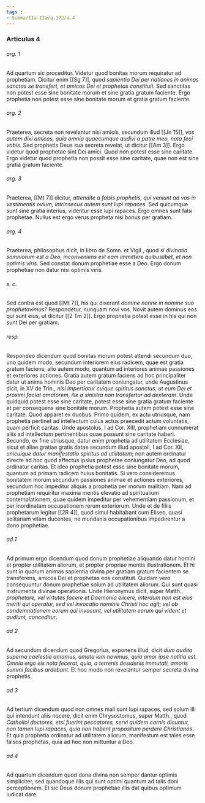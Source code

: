 ```yaml
---
tags : 
- Summa/IIa-IIæ/q.172/a.4
---
```


### Articulus 4

###### arg. 1
Ad quartum sic proceditur. Videtur quod bonitas morum requiratur ad prophetiam. Dicitur enim [[Sg 7]], quod *sapientia Dei per nationes in animas sanctas se transfert, et amicos Dei et prophetas constituit*. Sed sanctitas non potest esse sine bonitate morum et sine gratia gratum faciente. Ergo prophetia non potest esse sine bonitate morum et gratia gratum faciente.

###### arg. 2
Praeterea, secreta non revelantur nisi amicis, secundum illud [[Jn 15]], *vos autem dixi amicos, quia omnia quaecumque audivi a patre meo, nota feci vobis*. Sed prophetis Deus sua secreta revelat, ut dicitur [[Am 3]]. Ergo videtur quod prophetae sint Dei amici. Quod non potest esse sine caritate. Ergo videtur quod prophetia non possit esse sine caritate, quae non est sine gratia gratum faciente.

###### arg. 3
Praeterea, [[Mt 7]] dicitur, *attendite a falsis prophetis, qui veniunt ad vos in vestimentis ovium, intrinsecus autem sunt lupi rapaces*. Sed quicumque sunt sine gratia interius, videntur esse lupi rapaces. Ergo omnes sunt falsi prophetae. Nullus est ergo verus propheta nisi bonus per gratiam.

###### arg. 4
Praeterea, philosophus dicit, in libro de Somn. et Vigil., quod *si divinatio somniorum est a Deo, inconveniens est eam immittere quibuslibet, et non optimis viris*. Sed constat donum prophetiae esse a Deo. Ergo donum prophetiae non datur nisi optimis viris.

###### s. c.
Sed contra est quod [[Mt 7]], his qui dixerant *domine nonne in nomine suo prophetavimus?* Respondetur, nunquam novi vos. Novit autem dominus eos qui sunt eius, ut dicitur [[2 Tm 2]]. Ergo prophetia potest esse in his qui non sunt Dei per gratiam.

###### resp.
Respondeo dicendum quod bonitas morum potest attendi secundum duo, uno quidem modo, secundum interiorem eius radicem, quae est gratia gratum faciens; alio autem modo, quantum ad interiores animae passiones et exteriores actiones. Gratia autem gratum faciens ad hoc principaliter datur ut anima hominis Deo per caritatem coniungatur, unde Augustinus dicit, in XV de Trin., *nisi impertiatur cuique spiritus sanctus, ut eum Dei et proximi faciat amatorem, ille a sinistra non transfertur ad dexteram*. Unde quidquid potest esse sine caritate, potest esse sine gratia gratum faciente et per consequens sine bonitate morum. Prophetia autem potest esse sine caritate. Quod apparet ex duobus. Primo quidem, ex actu utriusque, nam prophetia pertinet ad intellectum cuius actus praecedit actum voluntatis, quam perficit caritas. Unde apostolus, I ad Cor. XIII, prophetiam connumerat aliis ad intellectum pertinentibus quae possunt sine caritate haberi. Secundo, ex fine utriusque, datur enim prophetia ad utilitatem Ecclesiae, sicut et aliae gratiae gratis datae secundum illud apostoli, I ad Cor. XII, *unicuique datur manifestatio spiritus ad utilitatem*; non autem ordinatur directe ad hoc quod affectus ipsius prophetae coniungatur Deo, ad quod ordinatur caritas. Et ideo prophetia potest esse sine bonitate morum, quantum ad primam radicem huius bonitatis. Si vero consideremus bonitatem morum secundum passiones animae et actiones exteriores, secundum hoc impeditur aliquis a prophetia per morum malitiam. Nam ad prophetiam requiritur maxima mentis elevatio ad spiritualium contemplationem, quae quidem impeditur per vehementiam passionum, et per inordinatam occupationem rerum exteriorum. Unde et de filiis prophetarum legitur [[2R 4]], quod simul habitabant cum Eliseo, quasi solitariam vitam ducentes, ne mundanis occupationibus impedirentur a dono prophetiae.

###### ad 1
Ad primum ergo dicendum quod donum prophetiae aliquando datur homini et propter utilitatem aliorum, et propter propriae mentis illustrationem. Et hi sunt in quorum animas sapientia divina per gratiam gratum facientem se transferens, amicos Dei et prophetas eos constituit. Quidam vero consequuntur donum prophetiae solum ad utilitatem aliorum. Qui sunt quasi instrumenta divinae operationis. Unde Hieronymus dicit, super Matth., *prophetare, vel virtutes facere et Daemonia eiicere, interdum non est eius meriti qui operatur, sed vel invocatio nominis Christi hoc agit; vel ob condemnationem eorum qui invocant, vel utilitatem eorum qui vident et audiunt, conceditur*.

###### ad 2
Ad secundum dicendum quod Gregorius, exponens illud, dicit *dum audita superna caelestia amamus, amata iam novimus, quia amor ipse notitia est. Omnia ergo eis nota fecerat, quia, a terrenis desideriis immutati, amoris summi facibus ardebant*. Et hoc modo non revelantur semper secreta divina prophetis.

###### ad 3
Ad tertium dicendum quod non omnes mali sunt lupi rapaces, sed solum illi qui intendunt aliis nocere, dicit enim Chrysostomus, super Matth., quod *Catholici doctores, etsi fuerint peccatores, servi quidem carnis dicuntur, non tamen lupi rapaces, quia non habent propositum perdere Christianos*. Et quia prophetia ordinatur ad utilitatem aliorum, manifestum est tales esse falsos prophetas, quia ad hoc non mittuntur a Deo.

###### ad 4
Ad quartum dicendum quod dona divina non semper dantur optimis simpliciter, sed quandoque illis qui sunt optimi quantum ad talis doni perceptionem. Et sic Deus donum prophetiae illis dat quibus optimum iudicat dare.

